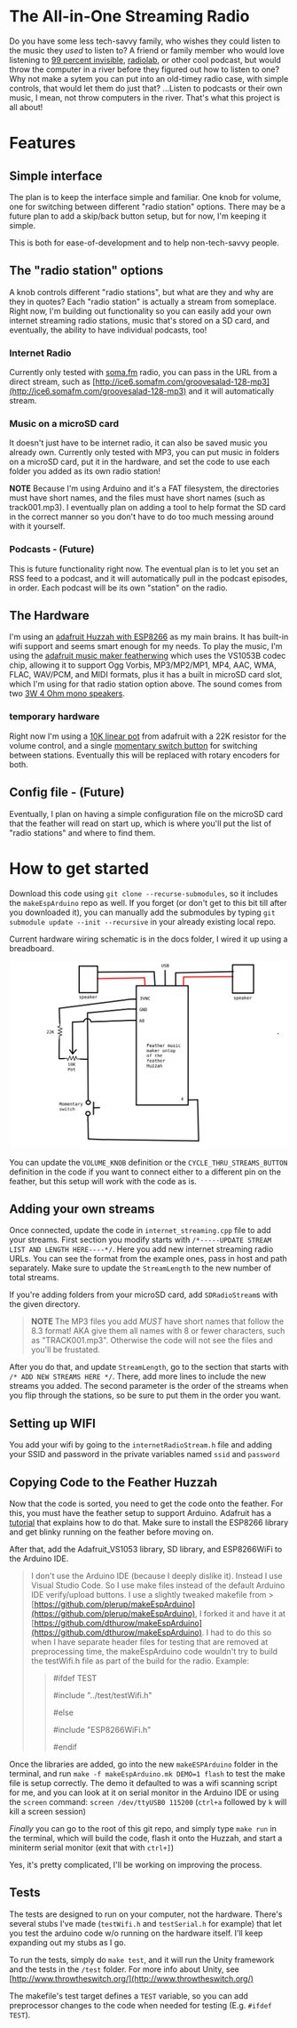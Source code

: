 # The All-in-One Streaming Radio

Do you have some less tech-savvy family, who wishes they could listen to the music they *used* to listen to? A friend or family member who would love listening to [99 percent invisible](https://99percentinvisible.org/), [radiolab](https://www.wnycstudios.org/podcasts/radiolab), or other cool podcast, but would throw the computer in a river before they figured out how to listen to one? Why not make a sytem you can put into an old-timey radio case, with simple controls, that would let them do just that? ...Listen to podcasts or their own music, I mean, not throw computers in the river. That's what this project is all about!

# Features

## Simple interface
The plan is to keep the interface simple and familiar. One knob for volume, one for switching between different "radio station" options. There may be a future plan to add a skip/back button setup, but for now, I'm keeping it simple. 

This is both for ease-of-development and to help non-tech-savvy people. 

## The "radio station" options
A knob controls different "radio stations", but what are they and why are they in quotes? Each "radio station" is actually a stream from someplace. Right now, I'm building out functionality so you can easily add your own internet streaming radio stations, music that's stored on a SD card, and eventually, the ability to have individual podcasts, too!

### Internet Radio
Currently only tested with [soma.fm](soma.fm) radio, you can pass in the URL from a direct stream, such as [http://ice6.somafm.com/groovesalad-128-mp3](http://ice6.somafm.com/groovesalad-128-mp3) and it will automatically stream. 

### Music on a microSD card
It doesn't just have to be internet radio, it can also be saved music you already own. Currently only tested with MP3, you can put music in folders on a microSD card, put it in the hardware, and set the code to use each folder you added as its own radio station!

**NOTE** Because I'm using Arduino and it's a FAT filesystem, the directories must have short names, and the files must have short names (such as track001.mp3). I eventually plan on adding a tool to help format the SD card in the correct manner so you don't have to do too much messing around with it yourself.

### Podcasts - (Future)
This is future functionality right now. The eventual plan is to let you set an RSS feed to a podcast, and it will automatically pull in the podcast episodes, in order. Each podcast will be its own "station" on the radio. 

## The Hardware
I'm using an [adafruit Huzzah with ESP8266](https://www.adafruit.com/product/2821) as my main brains. It has built-in wifi support and seems smart enough for my needs. To play the music, I'm using the [adafruit music maker featherwing](https://www.adafruit.com/product/3436) which uses the VS1053B codec chip, allowing it to support Ogg Vorbis, MP3/MP2/MP1, MP4, AAC, WMA, FLAC, WAV/PCM, and MIDI formats, plus it has a built in microSD card slot, which I'm using for that radio station option above. The sound comes from two [3W 4 Ohm mono speakers](https://www.adafruit.com/product/4445).

### temporary hardware
Right now I'm using a [10K linear pot](https://www.adafruit.com/product/562) from adafruit with a 22K resistor for the volume control, and a single [momentary switch button](https://www.adafruit.com/product/1119) for switching between stations. Eventually this will be replaced with rotary encoders for both. 

## Config file - (Future)
Eventually, I plan on having a simple configuration file on the microSD card that the feather will read on start up, which is where you'll put the list of "radio stations" and where to find them. 

# How to get started

Download this code using `git clone --recurse-submodules`, so it includes the `makeEspArduino` repo as well. If you forget (or don't get to this bit till after you downloaded it), you can manually add the submodules by typing `git submodule update --init --recursive` in your already existing local repo.

Current hardware wiring schematic is in the docs folder, I wired it up using a breadboard.

![Schematics.png](docs/Schematics.png)

You can update the `VOLUME_KNOB` definition or the `CYCLE_THRU_STREAMS_BUTTON` definition in the code if you want to connect either to a different pin on the feather, but this setup will work with the code as is. 

## Adding your own streams
Once connected, update the code in `internet_streaming.cpp` file to add your streams. First section you modify starts with `/*-----UPDATE STREAM LIST AND LENGTH HERE----*/`. Here you add new internet streaming radio URLs. You can see the format from the example ones, pass in host and path separately. Make sure to update the `StreamLength` to the new number of total streams.

If you're adding folders from your microSD card, add `SDRadioStream`s with the given directory. 

>**NOTE** The MP3 files you add *MUST* have short names that follow the 8.3 format! AKA give them all names with 8 or fewer characters, such as "TRACK001.mp3". Otherwise the code will not see the files and you'll be frustated.

After you do that, and update `StreamLength`, go to the section that starts with `/* ADD NEW STREAMS HERE */`. There, add more lines to include the new streams you added. The second parameter is the order of the streams when you flip through the stations, so be sure to put them in the order you want. 

## Setting up WIFI
You add your wifi by going to the `internetRadioStream.h` file and adding your SSID and password in the private variables named `ssid` and `password`

## Copying Code to the Feather Huzzah

Now that the code is sorted, you need to get the code onto the feather. For this, you must have the feather setup to support Arduino. Adafruit has a [tutorial](https://learn.adafruit.com/adafruit-feather-huzzah-esp8266/using-arduino-ide) that explains how to do that. Make sure to install the ESP8266 library and get blinky running on the feather before moving on.

After that, add the Adafruit_VS1053 library, SD library, and ESP8266WiFi to the Arduino IDE. 


>I don't use the Arduino IDE (because I deeply dislike it). Instead I use Visual Studio Code. So I use make files instead of the default Arduino IDE verify/upload buttons. I use a slightly tweaked makefile from >[https://github.com/plerup/makeEspArduino](https://github.com/plerup/makeEspArduino), I forked it and have it at [https://github.com/dthurow/makeEspArduino](https://github.com/dthurow/makeEspArduino). I had to do this so when I have separate header files for testing that are removed at preprocessing time, the makeEspArduino code wouldn't try to build the testWifi.h file as part of the build for the radio. Example:
>
>>#ifdef TEST
>>
>>#include "../test/testWifi.h"
>>
>>#else
>>
>>#include "ESP8266WiFi.h"
>>
>>#endif


Once the libraries are added, go into the new `makeESPArduino` folder in the terminal, and run `make -f makeEspArduino.mk DEMO=1 flash` to test the make file is setup correctly. The demo it defaulted to was a wifi scanning script for me, and you can look at it on serial monitor in the Arduino IDE or using the `screen` command: `screen /dev/ttyUSB0 115200` (`ctrl+a` followed by `k` will kill a screen session)

*Finally* you can go to the root of this git repo, and simply type `make run` in the terminal, which will build the code, flash it onto the Huzzah, and start a miniterm serial monitor (exit that with `ctrl+]`)

Yes, it's pretty complicated, I'll be working on improving the process.

## Tests
The tests are designed to run on your computer, not the hardware. There's several stubs I've made (`testWifi.h` and `testSerial.h` for example) that let you test the arduino code w/o running on the hardware itself. I'll keep expanding out my stubs as I go. 

To run the tests, simply do `make test`, and it will run the Unity framework and the tests in the `/test` folder. For more info about Unity, see [http://www.throwtheswitch.org/](http://www.throwtheswitch.org/)

The makefile's test target defines a `TEST` variable, so you can add preprocessor changes to the code when needed for testing (E.g. `#ifdef TEST`).